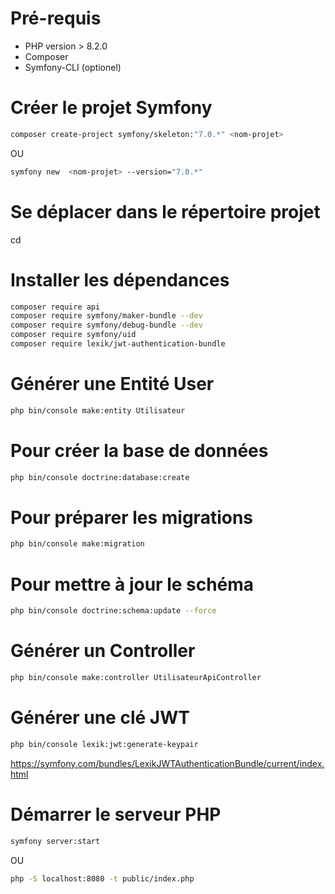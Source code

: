 # Pré-requis
* PHP version > 8.2.0
* Composer
* Symfony-CLI (optionel)

# Créer le projet Symfony
```bash
composer create-project symfony/skeleton:"7.0.*" <nom-projet>
```
OU
```bash
symfony new  <nom-projet> --version="7.0.*"
```

# Se déplacer dans le répertoire projet
cd  <nom-projet>

# Installer les dépendances
```bash
composer require api
composer require symfony/maker-bundle --dev
composer require symfony/debug-bundle --dev
composer require symfony/uid
composer require lexik/jwt-authentication-bundle
```

# Générer une Entité User
```bash
php bin/console make:entity Utilisateur
```

# Pour créer la base de données
```bash
php bin/console doctrine:database:create
```

# Pour préparer les migrations
```bash
php bin/console make:migration
```

# Pour mettre à jour le schéma
```bash
php bin/console doctrine:schema:update --force
```

# Générer un Controller
```bash
php bin/console make:controller UtilisateurApiController
```


# Générer une clé JWT
```bash
php bin/console lexik:jwt:generate-keypair
```

https://symfony.com/bundles/LexikJWTAuthenticationBundle/current/index.html


# Démarrer le serveur PHP
```bash
symfony server:start
```
OU
```bash
php -S localhost:8080 -t public/index.php
```